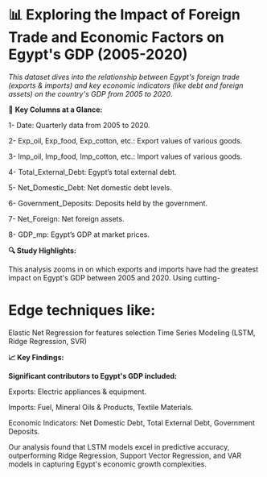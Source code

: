# 📊 Exploring the Impact of Foreign Trade and Economic Factors on Egypt's GDP (2005-2020)

*This dataset dives into the relationship between Egypt's foreign trade (exports & imports) and key economic indicators (like debt and foreign assets) on the country's GDP from 2005 to 2020*.

🚀 **Key Columns at a Glance:**

1- Date: Quarterly data from 2005 to 2020.

2- Exp_oil, Exp_food, Exp_cotton, etc.: Export values of various goods.

3- Imp_oil, Imp_food, Imp_cotton, etc.: Import values of various goods.

4- Total_External_Debt: Egypt’s total external debt.

5- Net_Domestic_Debt: Net domestic debt levels.

6- Government_Deposits: Deposits held by the government.

7- Net_Foreign: Net foreign assets.

8-
GDP_mp: Egypt’s GDP at market prices.

**🔍 Study Highlights:**

This analysis zooms in on which exports and imports have had the greatest impact on Egypt's GDP between 2005 and 2020. Using cutting-

# Edge techniques like:

Elastic Net Regression for features selection
Time Series Modeling (LSTM, Ridge Regression, SVR)

**📈 Key Findings:**

**Significant contributors to Egypt's GDP included:**

Exports: Electric appliances & equipment.

Imports: Fuel, Mineral Oils & Products, Textile Materials.

Economic Indicators: Net Domestic Debt, Total External Debt, Government Deposits.

Our analysis found that LSTM models excel in predictive accuracy, outperforming Ridge Regression, Support Vector Regression, and VAR models in capturing Egypt's economic growth complexities.


